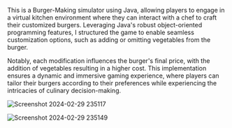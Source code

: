 This is a Burger-Making simulator using Java, allowing players to engage in a virtual kitchen environment where they can interact with a chef to craft their customized burgers. Leveraging Java's robust object-oriented programming features, I structured the game to enable seamless customization options, such as adding or omitting vegetables from the burger. 

Notably, each modification influences the burger's final price, with the addition of vegetables resulting in a higher cost. This implementation ensures a dynamic and immersive gaming experience, where players can tailor their burgers according to their preferences while experiencing the intricacies of culinary decision-making.

![Screenshot 2024-02-29 235117](https://github.com/buunny98/burgerMakingSimulator/assets/48531305/74d906f3-32e2-4f2e-8b8d-57ba03148259)

![Screenshot 2024-02-29 235149](https://github.com/buunny98/burgerMakingSimulator/assets/48531305/fa46cb93-e20e-4bc2-9ee7-5cc44aa5c88b)
